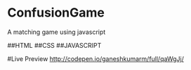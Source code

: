 # ConfusionGame
A matching game using javascript

##HTML
##CSS
##JAVASCRIPT

#Live Preview
http://codepen.io/ganeshkumarm/full/qaWgJj/
